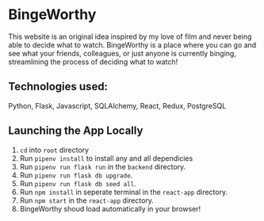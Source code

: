 # BingeWorthy

This website is an original idea inspired by my love of film and never being able to decide what to watch. BingeWorthy is a place where you can go and see what your friends, colleagues, or just anyone is currently binging, streamlining the process of deciding what to watch!

## Technologies used: 

Python, Flask, Javascript, SQLAlchemy, React, Redux, PostgreSQL

 ## Launching the App Locally

1.  ```cd``` into ```root``` directory
3. Run ```pipenv install``` to install any and all dependicies
4. Run ```pipenv run flask run``` in the ```backend``` directory.
4. Run ```pipenv run flask db upgrade```.
4. Run ```pipenv run flask db seed all```.
4. Run ```npm install``` in seperate terminal in the ```react-app``` directory.
6. Run ```npm start``` in the ```react-app``` directory.
7. BingeWorthy shoud load automatically in your browser!
